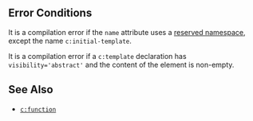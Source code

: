 ## Error Conditions

It is a compilation error if the `name` attribute uses a [reserved namespace](../docs/reserved-namespaces.html), except the name `c:initial-template`.

It is a compilation error if a `c:template` declaration has `visibility='abstract'` and the content of the element is non-empty.

## See Also

- [`c:function`](function.html)
